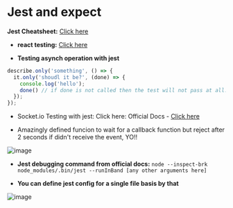 # Jest and expect

**Jest Cheatsheet:** [Click here](https://devhints.io/jest)

- **react testing:** [Click here](https://github.com/sahilrajput03/learn-react/tree/main/jest-testing)

- **Testing asynch operation with jest**

```js
describe.only('something', () => {
  it.only('shoudl it be?', (done) => {
    console.log('hello');
    done() // if done is not called then the test will not pass at all. In fact the setTimeout warning is thrown.
  });
});
```

- Socket.io Testing with jest:  Click here: Official Docs - [Click here](https://socket.io/docs/v4/testing/)

- Amazingly defined funcion to wait for a callback function but reject after 2 seconds if didn't receive the event, YO!!

![image](https://user-images.githubusercontent.com/31458531/203509895-cc71e1db-36c1-4f62-be6b-d1e55a211d8f.png)


- **Jest debugging command from official docs:** `node --inspect-brk node_modules/.bin/jest --runInBand [any other arguments here]`

- **You can define jest config for a single file basis by that**

![image](https://user-images.githubusercontent.com/31458531/203556828-7bfd2f7b-1886-4982-b35a-ccd68e476e29.png)
